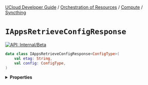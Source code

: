[UCloud Developer Guide](/docs/developer-guide/README.md) / [Orchestration of Resources](/docs/developer-guide/orchestration/README.md) / [Compute](/docs/developer-guide/orchestration/compute/README.md) / [Syncthing](/docs/developer-guide/orchestration/compute/syncthing.md)

# `IAppsRetrieveConfigResponse`


[![API: Internal/Beta](https://img.shields.io/static/v1?label=API&message=Internal/Beta&color=red&style=flat-square)](/docs/developer-guide/core/api-conventions.md)



```kotlin
data class IAppsRetrieveConfigResponse<ConfigType>(
    val etag: String,
    val config: ConfigType,
)
```

<details>
<summary>
<b>Properties</b>
</summary>

<details>
<summary>
<code>etag</code>: <code><code><a href='https://kotlinlang.org/api/latest/jvm/stdlib/kotlin/-string/'>String</a></code></code>
</summary>





</details>

<details>
<summary>
<code>config</code>: <code><code>ConfigType</code></code>
</summary>





</details>



</details>


